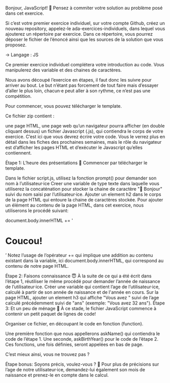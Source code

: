 Bonjour, JavaScript! 👋
Pensez à commiter votre solution au problème posé dans cet exercice.

Si c’est votre premier exercice individuel, sur votre compte Github, créez un nouveau repository, appelez-le ada-exercices-individuels, dans lequel vous ajouterez un répertoire par exercice. Dans ce répertoire, vous pourrez déposer le fichier de l’énoncé ainsi que les sources de la solution que vous proposez.

→ Langage : JS

Ce premier exercice individuel complétera votre introduction au code. Vous manipulerez des variable et des chaines de caractères.

Nous avons découpé l’exercice en étapes, il faut donc les suivre pour arriver au bout. Le but n’étant pas forcement de tout faire mais d’essayer d’aller le plus loin, chacun·e peut aller à son rythme, ce n’est pas une compétition.

Pour commencer, vous pouvez télécharger le template.

Ce fichier zip contient :

une page HTML, une page web qu’un navigateur pourra afficher (en double cliquant dessus)
un fichier Javascript (.js), qui contiendra le corps de votre exercice. C’est ici que vous devrez écrire votre code.
Vous le verrez plus en détail dans les fiches des prochaines semaines, mais le rôle du navigateur est d’afficher les pages HTML et d’exécuter le Javascript qu’elles contiennent.

Étape 1: L’heure des présentations 🤝
Commencer par télécharger le template.

Dans le fichier script.js, utilisez la fonction prompt() pour demander son nom à l’utilisateur·ice
Creer une variable de type texte dans laquelle vous utiliserez la concaténation pour stocker la chaine de caractère "👋 Bonjour" suivi du nom saisi par l’utilisateur·ice.
Ajouter un element h2 dans le corps de la page HTML qui entoure la chaine de caractères stockée.
Pour ajouter un élément au contenu de la page HTML, dans cet exercice, nous utiliserons le procédé suivant:

document.body.innerHTML += '<h1> Coucou! </h1>’
Notez l’usage de l’opérateur += qui implique une addition au contenu existant dans la variable, ici document.body.innerHTML, qui correspond au contenu de notre page HTML.

Étape 2: Faisons connaissance 😇
À la suite de ce qui a été écrit dans l’étape 1, réutiliser le même procédé pour demander l’année de naissance de l’utilisateur·ice.
Créer une variable qui contient l’age de l’utilisateur·ice, calculé à partir de son année de naissance et de l'année en cours.
Sur la page HTML, ajouter un element h3 qui affiche "Vous avez " suivi de l’age calculé précédemment suivi de "ans" (exemple: "Vous avez 32 ans").
Étape 3: Et un peu de ménage 🧹
À ce stade, le fichier JavaScript commence à contenir un petit paquet de lignes de code!

Organiser ce fichier, en découpant le code en fonction (function).

Une première fonction que nous appellerons askName() qui contiendra le code de l’étape 1.
Une seconde, askBirthYear() pour le code de l’étape 2.
Ces fonctions, une fois définies, seront appelées en bas de page.

C’est mieux ainsi, vous ne trouvez pas ?

Étape bonus: Soyons précis, voulez-vous ? 🧐
Pour plus de précisions sur l’age de notre utilisateur·ice, demandez-lui également son mois de naissance et prenez-le en compte dans le calcul.